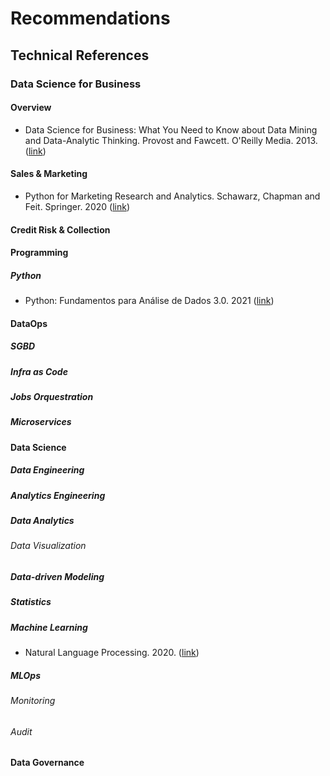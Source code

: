 # Recommendations
 
## Technical References 

### Data Science for Business

#### Overview

- Data Science for Business: What You Need to Know about Data Mining and Data-Analytic Thinking. Provost and Fawcett. O'Reilly Media. 2013.([link](https://www.amazon.com.br/dp/B00E6EQ3X4/ref=cm_sw_em_r_mt_dp_KS1MGGV5XM0G87ZKV1WN))

#### Sales & Marketing 

- Python for Marketing Research and Analytics. Schawarz, Chapman and Feit. Springer. 2020 ([link](https://www.springer.com/gp/book/9783030497194))

#### Credit Risk & Collection

#### Programming

##### Python 

- Python: Fundamentos para Análise de Dados 3.0. 2021 ([link](https://www.datascienceacademy.com.br/course/python-fundamentos))

#### DataOps 

##### SGBD

##### Infra as Code

##### Jobs Orquestration

##### Microservices

#### Data Science

##### Data Engineering

##### Analytics Engineering

##### Data Analytics

###### Data Visualization

##### Data-driven Modeling

##### Statistics

##### Machine Learning

- Natural Language Processing. 2020. ([link](https://www.coursera.org/specializations/natural-language-processing))

##### MLOps

###### Monitoring

###### Audit

#### Data Governance